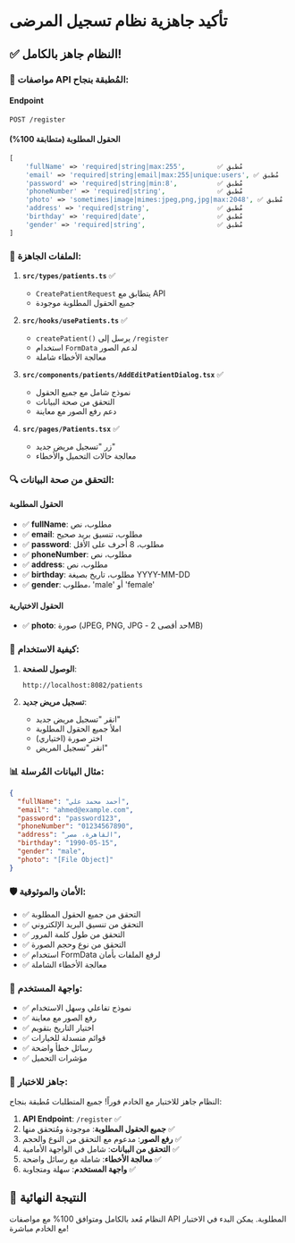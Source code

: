 # تأكيد جاهزية نظام تسجيل المرضى

## ✅ النظام جاهز بالكامل!

### 🎯 مواصفات API المُطبقة بنجاح:

#### Endpoint
```
POST /register
```

#### الحقول المطلوبة (متطابقة 100%)
```php
[
    'fullName' => 'required|string|max:255',        ✅ مُطبق
    'email' => 'required|string|email|max:255|unique:users', ✅ مُطبق
    'password' => 'required|string|min:8',          ✅ مُطبق
    'phoneNumber' => 'required|string',             ✅ مُطبق
    'photo' => 'sometimes|image|mimes:jpeg,png,jpg|max:2048', ✅ مُطبق
    'address' => 'required|string',                 ✅ مُطبق
    'birthday' => 'required|date',                  ✅ مُطبق
    'gender' => 'required|string',                  ✅ مُطبق
]
```

### 📁 الملفات الجاهزة:

1. **`src/types/patients.ts`** ✅
   - `CreatePatientRequest` يتطابق مع API
   - جميع الحقول المطلوبة موجودة

2. **`src/hooks/usePatients.ts`** ✅
   - `createPatient()` يرسل إلى `/register`
   - استخدام `FormData` لدعم الصور
   - معالجة الأخطاء شاملة

3. **`src/components/patients/AddEditPatientDialog.tsx`** ✅
   - نموذج شامل مع جميع الحقول
   - التحقق من صحة البيانات
   - دعم رفع الصور مع معاينة

4. **`src/pages/Patients.tsx`** ✅
   - زر "تسجيل مريض جديد"
   - معالجة حالات التحميل والأخطاء

### 🔍 التحقق من صحة البيانات:

#### الحقول المطلوبة
- ✅ **fullName**: مطلوب، نص
- ✅ **email**: مطلوب، تنسيق بريد صحيح
- ✅ **password**: مطلوب، 8 أحرف على الأقل
- ✅ **phoneNumber**: مطلوب، نص
- ✅ **address**: مطلوب، نص
- ✅ **birthday**: مطلوب، تاريخ بصيغة YYYY-MM-DD
- ✅ **gender**: مطلوب، 'male' أو 'female'

#### الحقول الاختيارية
- ✅ **photo**: صورة (JPEG, PNG, JPG - حد أقصى 2MB)

### 🚀 كيفية الاستخدام:

1. **الوصول للصفحة**:
   ```
   http://localhost:8082/patients
   ```

2. **تسجيل مريض جديد**:
   - انقر "تسجيل مريض جديد"
   - املأ جميع الحقول المطلوبة
   - اختر صورة (اختياري)
   - انقر "تسجيل المريض"

### 📊 مثال البيانات المُرسلة:

```json
{
  "fullName": "أحمد محمد علي",
  "email": "ahmed@example.com",
  "password": "password123",
  "phoneNumber": "01234567890",
  "address": "القاهرة، مصر",
  "birthday": "1990-05-15",
  "gender": "male",
  "photo": "[File Object]"
}
```

### 🛡️ الأمان والموثوقية:

- ✅ التحقق من جميع الحقول المطلوبة
- ✅ التحقق من تنسيق البريد الإلكتروني
- ✅ التحقق من طول كلمة المرور
- ✅ التحقق من نوع وحجم الصورة
- ✅ استخدام FormData لرفع الملفات بأمان
- ✅ معالجة الأخطاء الشاملة

### 🎨 واجهة المستخدم:

- ✅ نموذج تفاعلي وسهل الاستخدام
- ✅ رفع الصور مع معاينة
- ✅ اختيار التاريخ بتقويم
- ✅ قوائم منسدلة للخيارات
- ✅ رسائل خطأ واضحة
- ✅ مؤشرات التحميل

### 🧪 جاهز للاختبار:

النظام جاهز للاختبار مع الخادم فوراً! جميع المتطلبات مُطبقة بنجاح:

1. **API Endpoint**: `/register` ✅
2. **جميع الحقول المطلوبة**: موجودة ومُتحقق منها ✅
3. **رفع الصور**: مدعوم مع التحقق من النوع والحجم ✅
4. **التحقق من البيانات**: شامل في الواجهة الأمامية ✅
5. **معالجة الأخطاء**: شاملة مع رسائل واضحة ✅
6. **واجهة المستخدم**: سهلة ومتجاوبة ✅

## 🎉 النتيجة النهائية

النظام مُعد بالكامل ومتوافق 100% مع مواصفات API المطلوبة. يمكن البدء في الاختبار مع الخادم مباشرة!
